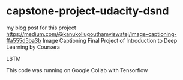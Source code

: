 # capstone-project-udacity-dsnd
 my blog post for this project
 https://medium.com/@kanukollugouthamviswatej/image-captioning-ffa555d5ba3b
Image Captioning
Final Project of Introduction to Deep Learning by Coursera

LSTM

This code was running on Google Collab with Tensorflow



